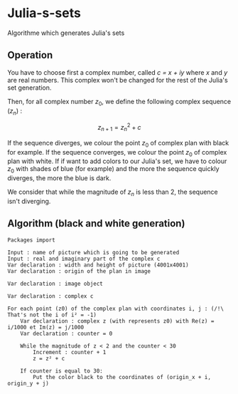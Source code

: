 # Julia-s-sets
Algorithme which generates Julia's sets

## Operation

You have to choose first a complex number, called *c = x + iy* where *x* and *y* are real numbers. This complex won't be changed for the rest of the Julia's set generation.

Then, for all complex number $z_0$, we define the following complex sequence $(z_n)$ :
```math
z_{n+1} = z_n^2 + c
```
If the sequence diverges, we colour the point $z_0$ of complex plan with black for example. If the sequence converges, we colour the point $z_0$ of complex plan with white.
If if want to add colors to our Julia's set, we have to colour $z_0$ with shades of blue (for example) and the more the sequence quickly diverges, the more the blue is dark.

We consider that while the magnitude of $z_n$ is less than 2, the sequence isn't diverging.

## Algorithm (black and white generation)

```
Packages import

Input : name of picture which is going to be generated
Input : real and imaginary part of the complex c
Var declaration : width and height of picture (4001x4001)
Var declaration : origin of the plan in image

Var declaration : image object

Var declaration : complex c

For each point (z0) of the complex plan with coordinates i, j : (/!\ That's not the i of i² = -1)
    Var declaration : complex z (with represents z0) with Re(z) = i/1000 et Im(z) = j/1000
    Var declaration : counter = 0

    While the magnitude of z < 2 and the counter < 30
        Increment : counter + 1
        z = z² + c

    If counter is equal to 30:
        Put the color black to the coordinates of (origin_x + i, origin_y + j)
```
